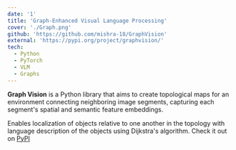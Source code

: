 ```yaml
---
date: '1'
title: 'Graph-Enhanced Visual Language Processing'
cover: './Graph.png'
github: 'https://github.com/mishra-18/GraphVision'
external: 'https://pypi.org/project/graphvision/'
tech:
  - Python
  - PyTorch
  - VLM
  - Graphs
---
```


**Graph Vision** is a Python library that aims to create topological maps for an environment connecting neighboring image segments, capturing each segment's spatial and semantic feature embeddings.

Enables localization of objects relative to one another in the topology with language description of the objects using Dijkstra's algorithm. Check it out on [PyPI](https://pypi.org/project/graphvision/)